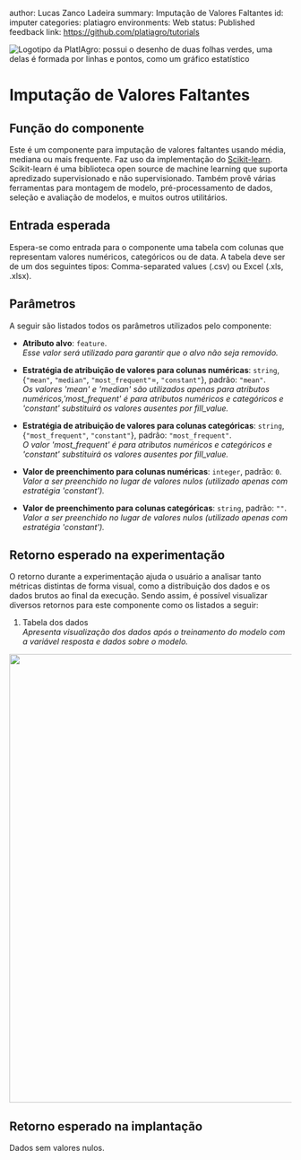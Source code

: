 author: Lucas Zanco Ladeira
summary: Imputação de Valores Faltantes
id: imputer
categories: platiagro
environments: Web
status: Published
feedback link: https://github.com/platiagro/tutorials


![Logotipo da PlatIAgro: possui o desenho de duas folhas verdes, uma delas é formada por linhas e pontos, como um gráfico estatístico](img/logo.png)


# Imputação de Valores Faltantes

## Função do componente

Este é um componente para imputação de valores faltantes usando média, mediana ou mais frequente. Faz uso da implementação do [Scikit-learn](https://scikit-learn.org/stable/modules/generated/sklearn.impute.SimpleImputer.html#sklearn.impute.SimpleImputer). Scikit-learn é uma biblioteca open source de machine learning que suporta apredizado supervisionado e não supervisionado. Também provê várias ferramentas para montagem de modelo, pré-processamento de dados, seleção e avaliação de modelos, e muitos outros utilitários.


## Entrada esperada

Espera-se como entrada para o componente uma tabela com colunas que representam valores numéricos, categóricos ou de data. A tabela deve ser de um dos seguintes tipos: Comma-separated values (.csv) ou Excel (.xls, .xlsx).


## Parâmetros

A seguir são listados todos os parâmetros utilizados pelo componente:

- **Atributo alvo**: `feature`.<br>
<em>Esse valor será utilizado para garantir que o alvo não seja removido.</em>


- **Estratégia de atribuição de valores para colunas numéricas**: `string`, {`"mean"`, `"median"`, `"most_frequent"`=, `"constant"`}, padrão: `"mean"`.<br>
<em>Os valores 'mean' e 'median' são utilizados apenas para atributos numéricos,'most_frequent' é para atributos numéricos e categóricos e 'constant' substituirá os valores ausentes por fill_value.</em>

- **Estratégia de atribuição de valores para colunas categóricas**: `string`, {`"most_frequent"`, `"constant"`}, padrão: `"most_frequent"`.<br>
<em>O valor 'most_frequent' é para atributos numéricos e categóricos e 'constant' substituirá os valores ausentes por fill_value.</em>


- **Valor de preenchimento para colunas numéricas**: `integer`, padrão: `0`.<br>
<em>Valor a ser preenchido no lugar de valores nulos (utilizado apenas com estratégia 'constant').</em>


- **Valor de preenchimento para colunas categóricas**: `string`, padrão: `""`.<br>
<em>Valor a ser preenchido no lugar de valores nulos (utilizado apenas com estratégia 'constant').</em>


## Retorno esperado na experimentação

O retorno durante a experimentação ajuda o usuário a analisar tanto métricas distintas de forma visual, como a distribuição dos dados e os dados brutos ao final da execução. Sendo assim, é possível visualizar diversos retornos para este componente como os listados a seguir:

1. Tabela dos dados<br> <em>Apresenta visualização dos dados após o treinamento do modelo com a variável resposta e dados sobre o modelo.</em>
<img src="img/table.png" width="800">


## Retorno esperado na implantação

Dados sem valores nulos.